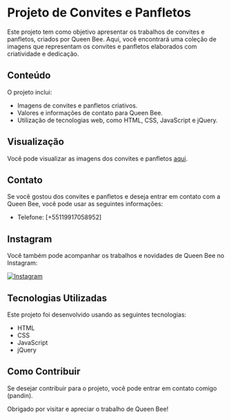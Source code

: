 # Projeto de Convites e Panfletos

Este projeto tem como objetivo apresentar os trabalhos de convites e panfletos, criados por Queen Bee. Aqui, você encontrará uma coleção de imagens que representam os convites e panfletos elaborados com criatividade e dedicação.

## Conteúdo

O projeto inclui:

- Imagens de convites e panfletos criativos.
- Valores e informações de contato para Queen Bee.
- Utilização de tecnologias web, como HTML, CSS, JavaScript e jQuery.

## Visualização

Você pode visualizar as imagens dos convites e panfletos [aqui](https://queenbeebr.000webhostapp.com/).

## Contato

Se você gostou dos convites e panfletos e deseja entrar em contato com a Queen Bee, você pode usar as seguintes informações:

- Telefone: [+55119917058952]

## Instagram

Você também pode acompanhar os trabalhos e novidades de Queen Bee no Instagram:

[![Instagram](https://img.shields.io/badge/Instagram-Follow%20%40queenbee_teen-orange)](https://www.instagram.com/queenbee_teen/)

## Tecnologias Utilizadas

Este projeto foi desenvolvido usando as seguintes tecnologias:

- HTML
- CSS
- JavaScript
- jQuery

## Como Contribuir

Se desejar contribuir para o projeto, você pode entrar em contato comigo (pandin).

Obrigado por visitar e apreciar o trabalho de Queen Bee!
